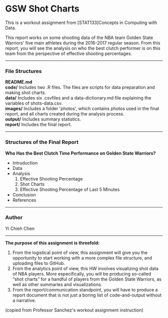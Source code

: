 # GSW Shot Charts  
  
This is a workout assignment from [STAT133]Concepts in Computing with Data.  
  
This report works on some shooting data of the NBA team Golden State Warriors' five main athletes during the 2016-2017 regular season. From this report, you will see the analysis on who the best clutch performer is on this team from the perspective of effective shooting percentages.  
  
***  
  
  
### **File Structures**  
  
**README.md**  
**code/** Includes two .R files. The files are scripts for data preparation and making shot charts.  
**data/** Includes six .csvfiles and a data-dictionary.md file explaining the variables of shots-data.csv.  
**images/** Includes a folder 'photos', which contains photos used in the final report, and all charts created during the analysis process.  
**output/** Includes summary statistics.  
**report/** Includes the final report.  

***  


### **Structures of the Final Report**  
  
**Who Has the Best Clutch Time Performance on Golden State Warriors?**  
* Intruduction  
* Data  
* Analysis  
  1. Effective Shooting Percentage  
  2. Shot Charts  
  3. Effective Shooting Percentage of Last 5 Minutes  
* Conclusion  
* References  
  
***  
  
  
### **Author**  
Yi Chieh Chen  
  
***  
  
**The purpose of this assignment is threefold:**  
1. From the logistical point of view, this assignment will give you the opportunity to start working with a more complex file structure, and uploading files to GitHub.  
2. From the analytics point of view, this HW involves visualizing shot data of NBA players. More especifically, you will be producing so-called “shot charts” for a handful of players from the Golden State Warriors, as well as other summaries and visualizations.  
3. From the report/communication standpoint, you will have to produce a report document that is not just a boring list of code-and-output without a narrative.  
  
(copied from Professor Sanchez's workout assignment instruction)  


